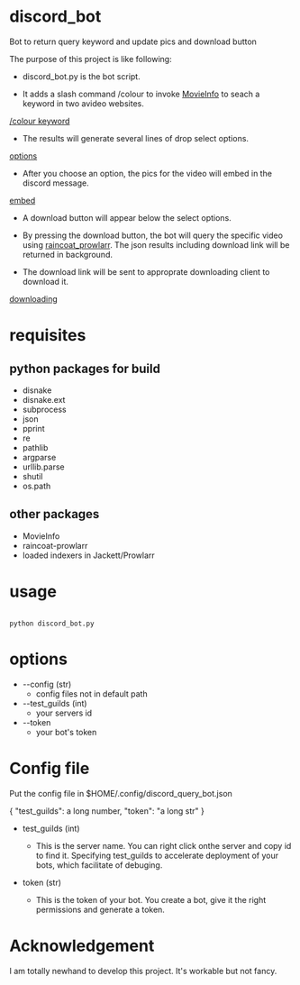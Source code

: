 # discord_bot

Bot to return query keyword and update pics and download button

The purpose of this project is like following:

- discord_bot.py is the bot script. 

- It adds a slash command /colour to invoke [MovieInfo](https://github.com/crvideo/MovieInfo) to seach a keyword in two avideo websites. 

[/colour keyword](./img/1.png)

- The results will generate several lines of drop select options. 

[options](./img/2.png)

- After you choose an option, the pics for the video will embed in the discord message.

[embed](./img/3.png)

- A download button will appear below the select options.

- By pressing the download button, the bot will query the specific video using [raincoat_prowlarr](https://github.com/crvideo/raincoat). The json results including download link will be returned in background.

- The download link will be sent to approprate downloading client to download it.

[downloading](./img/4.png)

# requisites

## python packages for build

- disnake
- disnake.ext
- subprocess
- json
- pprint
- re
- pathlib
- argparse
- urllib.parse
- shutil
- os.path


## other packages
- MovieInfo
- raincoat-prowlarr
- loaded indexers in Jackett/Prowlarr




# usage

```{bash, label = "", linewidth = 85, eval=opt$eval}

python discord_bot.py 

```

# options

- --config (str)
  - config files not in default path
- --test_guilds (int)
  - your servers id
- --token
  - your bot's token


# Config file
Put the config file in $HOME/.config/discord_query_bot.json


{
    "test_guilds": a long number,
    "token": "a long str"
}


- test_guilds (int)
  - This is the server name. You can right click onthe server and copy id to find it. Specifying test_guilds to accelerate deployment of your bots, which facilitate of debuging.

- token (str)
  - This is the token of your bot. You create a bot, give it the right permissions and generate a token.
  
  


# Acknowledgement

I am totally newhand to develop this project. It's workable but not fancy.

